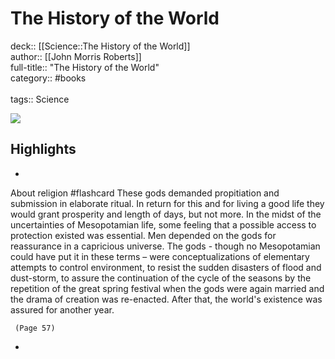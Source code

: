# The History of the World

deck:: [[Science::The History of the World]]\
author:: [[John Morris Roberts]]\
full-title:: "The History of the World"\
category:: #books\
\
tags:: Science  

![](https://books.google.com/books/content?id=A2cfZkU5aQgC&printsec=frontcover&img=1&zoom=5&edge=curl&source=public)

## Highlights
- 
 About religion #flashcard 
    These gods demanded propitiation and submission in elaborate ritual. In return for this and for living a good life they would grant prosperity and length of days, but not more. In the midst of the uncertainties of Mesopotamian life, some feeling that a possible access to protection existed was essential. Men depended on the gods for reassurance in a capricious universe. The gods - though no Mesopotamian could have put it in these terms – were conceptualizations of elementary attempts to control environment, to resist the sudden disasters of flood and dust-storm, to assure the continuation of the cycle of the seasons by the repetition of the great spring festival when the gods were again married and the drama of creation was re-enacted. After that, the world's existence was assured for another year.

     (Page 57)
-
